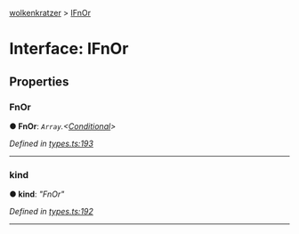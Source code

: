 [wolkenkratzer](../README.md) > [IFnOr](../interfaces/ifnor.md)



# Interface: IFnOr


## Properties
<a id="fnor"></a>

###  FnOr

**●  FnOr**:  *`Array`.<[Conditional](../#conditional)>* 

*Defined in [types.ts:193](https://github.com/arminhammer/wolkenkratzer/blob/ee10d27/src/types.ts#L193)*





___

<a id="kind"></a>

###  kind

**●  kind**:  *"FnOr"* 

*Defined in [types.ts:192](https://github.com/arminhammer/wolkenkratzer/blob/ee10d27/src/types.ts#L192)*





___


